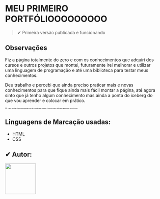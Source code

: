 <h1>MEU PRIMEIRO PORTFÓLIOOOOOOOOO</h1>

> ✔ Primeira versão publicada e funcionando

<h2>Observações</h2>
<p>Fiz a página totalmente do zero e com os conhecimentos que adquiri dos cursos e outros projetos que montei, futuramente irei melhorar e utilizar uma linguagem de programação e até uma biblioteca para testar meus conhecimentos.</p>

<p>Deu trabalho e percebi que ainda preciso praticar mais e novas conhecimentos para que fique ainda mais fácil montar a página, até agora sinto que já tenho algum conhecimento mas ainda a ponta do iceberg do que vou aprender e colocar em prático.</p>

<p style="font-size: 5px;">PS: caso tenha alguma sugestão ou dica pode me passar, ficarei muito feliz em aprender e melhorar</p>

## Linguagens de Marcação usadas:
- HTML
- CSS

<h2>✔ Autor: </h2>
<img src="https://github.com/kleytoncristovao.png" width="100" height="100">